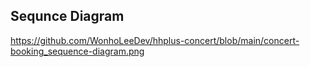 Sequnce Diagram
-------------
https://github.com/WonhoLeeDev/hhplus-concert/blob/main/concert-booking_sequence-diagram.png
